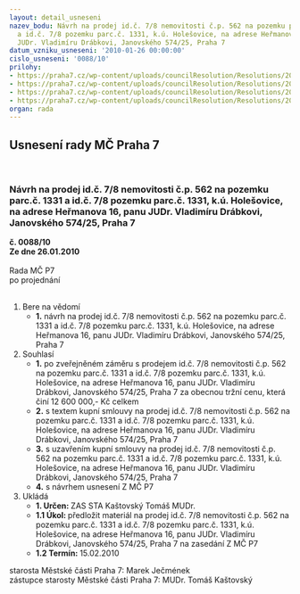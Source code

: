 ```yaml
---
layout: detail_usneseni
nazev_bodu: Návrh na prodej id.č. 7/8 nemovitosti č.p. 562 na pozemku parc.č. 1331
  a id.č. 7/8 pozemku parc.č. 1331, k.ú. Holešovice, na adrese Heřmanova 16, panu
  JUDr. Vladimíru Drábkovi, Janovského 574/25, Praha 7
datum_vzniku_usneseni: '2010-01-26 00:00:00'
cislo_usneseni: '0088/10'
prilohy:
- https://praha7.cz/wp-content/uploads/councilResolution/Resolutions/20824/4-skmbt_60010011812110.tif
- https://praha7.cz/wp-content/uploads/councilResolution/Resolutions/20824/4-skmbt_60010011812111.tif
- https://praha7.cz/wp-content/uploads/councilResolution/Resolutions/20824/4-ks_dr%c3%a1bek.doc
- https://praha7.cz/wp-content/uploads/councilResolution/Resolutions/20824/4-he%c5%99manova_16_dr%c3%a1bek_-_z.doc
organ: rada
---
```

<div id="ucUsn_pList" class="usn">
	<span><h2>Usnesení rady MČ Praha 7 </h2>
<br></span><div class="standBody">
<span><h3>Návrh na prodej id.č. 7/8 nemovitosti č.p. 562 na pozemku parc.č. 1331 a id.č. 7/8 pozemku parc.č. 1331, k.ú. Holešovice, na adrese Heřmanova 16, panu JUDr. Vladimíru Drábkovi, Janovského 574/25, Praha 7</h3></span><div class="center">
		<strong>č. 0088/10</strong><br>
	</div>
<div class="center">
		<strong>Ze dne 26.01.2010</strong><br><br>
	</div>Rada MČ P7<br> po projednání<br><br><ol>
<li>Bere na vědomí<ul><li>
<strong>1.</strong> návrh na prodej id.č. 7/8 nemovitosti č.p. 562 na pozemku parc.č. 1331 a id.č. 7/8 pozemku parc.č. 1331, k.ú. Holešovice, na adrese Heřmanova 16, panu JUDr. Vladimíru Drábkovi, Janovského 574/25, Praha 7</li></ul>
</li>
<li>Souhlasí<ul>
<li>
<strong>1.</strong> po zveřejněném záměru s prodejem id.č. 7/8 nemovitosti č.p. 562 na pozemku parc.č. 1331 a id.č. 7/8 pozemku parc.č. 1331, k.ú. Holešovice, na adrese Heřmanova 16, panu JUDr. Vladimíru Drábkovi, Janovského 574/25, Praha 7 za obecnou tržní cenu, která činí 12 600 000,- Kč celkem</li>
<li>
<strong>2.</strong> s textem kupní smlouvy na prodej id.č. 7/8 nemovitosti č.p. 562 na pozemku parc.č. 1331 a id.č. 7/8 pozemku parc.č. 1331, k.ú. Holešovice, na adrese Heřmanova 16, panu JUDr. Vladimíru Drábkovi, Janovského 574/25, Praha 7 </li>
<li>
<strong>3.</strong> s uzavřením kupní smlouvy na prodej id.č. 7/8 nemovitosti č.p. 562 na pozemku parc.č. 1331 a id.č. 7/8 pozemku parc.č. 1331, k.ú. Holešovice, na adrese Heřmanova 16, panu JUDr. Vladimíru Drábkovi, Janovského 574/25, Praha 7 </li>
<li>
<strong>4.</strong> s návrhem usnesení Z MČ P7        </li>
</ul>
</li>
<li>Ukládá<ul>
<li>
<strong>1. Určen: </strong>ZAS STA Kaštovský Tomáš MUDr.</li>
<li>
<strong>1.1 Úkol: </strong>předložit materiál na prodej id.č. 7/8 nemovitosti č.p. 562 na pozemku parc.č. 1331 a id.č. 7/8 pozemku parc.č. 1331, k.ú. Holešovice, na adrese Heřmanova 16, panu JUDr. Vladimíru Drábkovi, Janovského 574/25, Praha 7 na zasedání Z MČ P7</li>
<li>
<strong>1.2 Termín: </strong>15.02.2010</li>
</ul>
</li>
</ol>starosta Městské části Praha 7: Marek Ječmének<br>zástupce starosty Městské části Praha 7: MUDr. Tomáš Kaštovský 
</div>
</div>